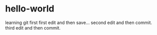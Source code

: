 # hello-world
learning git
first first edit and then save...
second edit and then commit.
third edit and then commit.
